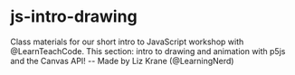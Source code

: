 # js-intro-drawing
Class materials for our short intro to JavaScript workshop with @LearnTeachCode. This section: intro to drawing and animation with p5js and the Canvas API! -- Made by Liz Krane (@LearningNerd)
